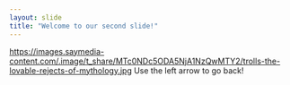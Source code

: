```yaml
---
layout: slide
title: "Welcome to our second slide!"
---
```

https://images.saymedia-content.com/.image/t_share/MTc0NDc5ODA5NjA1NzQwMTY2/trolls-the-lovable-rejects-of-mythology.jpg
Use the left arrow to go back!
